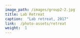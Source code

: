 ```yaml
---
image_path: /images/group2-2.jpg
title: Lab Retreat
caption:  "Lab retreat, 2017"
link:  /photo-assets/retreat
weight:  1
---
```



